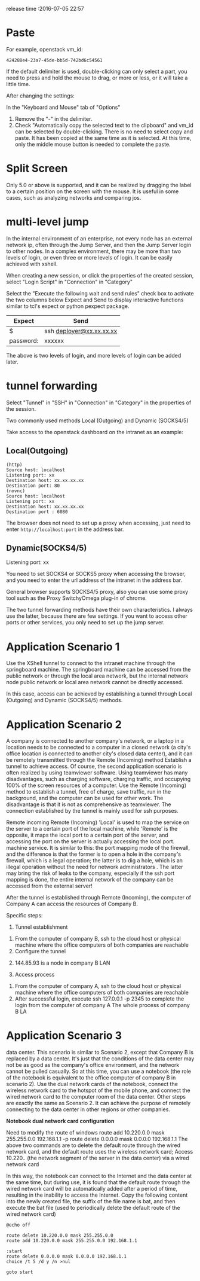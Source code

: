 release time :2016-07-05 22:57

# Paste

For example, openstack vm_id:

	424288e4-23a7-45de-bb5d-742bd6c54561

If the default delimiter is used, double-clicking can only select a part, you need to press and hold the mouse to drag, or more or less, or it will take a little time.

After changing the settings:

In the "Keyboard and Mouse" tab of "Options"

1. Remove the "-" in the delimiter.
2. Check "Automatically copy the selected text to the clipboard" and vm_id can be selected by double-clicking. There is no need to select copy and paste. It has been copied at the same time as it is selected. At this time, only the middle mouse button is needed to complete the paste.

# Split Screen

Only 5.0 or above is supported, and it can be realized by dragging the label to a certain position on the screen with the mouse. It is useful in some cases, such as analyzing networks and comparing jos.


# multi-level jump

In the internal environment of an enterprise, not every node has an external network ip, often through the Jump Server, and then the Jump Server login to other nodes. In a complex environment, there may be more than two levels of login, or even three or more levels of login. It can be easily achieved with xshell.

When creating a new session, or click the properties of the created session, select "Login Script" in "Connection" in "Category"

Select the "Execute the following wait and send rules" check box to activate the two columns below Expect and Send to display interactive functions similar to tcl's expect or python pexpect package.

|Expect   |Send                    |
|---------|------------------------|
|$        |ssh deployer@xx.xx.xx.xx|
|password:|xxxxxx                  |

The above is two levels of login, and more levels of login can be added later.

# tunnel forwarding

Select "Tunnel" in "SSH" in "Connection" in "Category" in the properties of the session.

Two commonly used methods Local (Outgoing) and Dynamic (SOCKS4/5)

Take access to the openstack dashboard on the intranet as an example:

## Local(Outgoing)

    (http)
    Source host: localhost
    Listening port: xx
    Destination host: xx.xx.xx.xx
    Destination port: 80
    (novnc)
    Source host: localhost
    Listening port: xx
    Destination host: xx.xx.xx.xx
    Destination port : 6080

The browser does not need to set up a proxy when accessing, just need to enter `http://localhost:port` in the address bar.

## Dynamic(SOCKS4/5)

Listening port: xx

You need to set SOCKS4 or SOCKS5 proxy when accessing the browser, and you need to enter the url address of the intranet in the address bar.

General browser supports SOCKS4/5 proxy, also you can use some proxy tool such as the Proxy SwitchyOmega plug-in of chrome.

The two tunnel forwarding methods have their own characteristics. I always use the latter, because there are few settings. If you want to access other ports or other services, you only need to set up the jump server.

# Application Scenario 1
Use the XShell tunnel to connect to the intranet machine through the springboard machine. The springboard machine can be accessed from the public network or through the local area network, but the internal network node public network or local area network cannot be directly accessed.

In this case, access can be achieved by establishing a tunnel through Local (Outgoing) and Dynamic (SOCKS4/5) methods.

# Application Scenario 2
A company is connected to another company's network, or a laptop in a location needs to be connected to a computer in a closed network (a city's office location is connected to another city's closed data center), and it can be remotely transmitted through the Remote (Incoming) method Establish a tunnel to achieve access.
Of course, the second application scenario is often realized by using teamviewer software. Using teamviewer has many disadvantages, such as charging software, charging traffic, and occupying 100% of the screen resources of a computer. Use the Remote (Incoming) method to establish a tunnel, free of charge, save traffic, run in the background, and the computer can be used for other work. The disadvantage is that it is not as comprehensive as teamviewer. The connection established by the tunnel is mainly used for ssh purposes.

Remote incoming Remote (Incoming)
'Local' is used to map the service on the server to a certain port of the local machine, while 'Remote' is the opposite, it maps the local port to a certain port of the server, and accessing the port on the server is actually accessing the local port. machine service. It is similar to this: the port mapping mode of the firewall, and the difference is that the former is to open a hole in the company's firewall, which is a legal operation; the latter is to dig a hole, which is an illegal operation without the need for network administrators . The latter may bring the risk of leaks to the company, especially if the ssh port mapping is done, the entire internal network of the company can be accessed from the external server!

After the tunnel is established through Remote (Incoming), the computer of Company A can access the resources of Company B.

Specific steps:

1. Tunnel establishment
1) From the computer of company B, ssh to the cloud host or physical machine where the office computers of both companies are reachable
2) Configure the tunnel

2. 144.85.93 is a node in company B LAN

3. Access process
1) From the computer of company A, ssh to the cloud host or physical machine where the office computers of both companies are reachable
2) After successful login, execute ssh 127.0.0.1 -p 2345 to complete the login from the computer of company A The whole process of company B LA


# Application Scenario 3
data center. This scenario is similar to Scenario 2, except that Company B is replaced by a data center.
It's just that the conditions of the data center may not be as good as the company's office environment, and the network cannot be pulled casually. So at this time, you can use a notebook (the role of the notebook is equivalent to the office computer of company B in scenario 2). Use the dual network cards of the notebook, connect the wireless network card to the hotspot of the mobile phone, and connect the wired network card to the computer room of the data center. Other steps are exactly the same as Scenario 2. It can achieve the purpose of remotely connecting to the data center in other regions or other companies.

**Notebook dual network card configuration**


Need to modify the route of windows
route add 10.220.0.0 mask 255.255.0.0 192.168.1.1 -p
route delete 0.0.0.0 mask 0.0.0.0 192.168.1.1
The above two commands are to delete the default route through the wired network card, and the default route uses the wireless network card; Access 10.220.*.* (the network segment of the server in the data center) via a wired network card

In this way, the notebook can connect to the Internet and the data center at the same time, but during use, it is found that the default route through the wired network card will be automatically added after a period of time, resulting in the inability to access the Internet. Copy the following content into the newly created file, the suffix of the file name is bat, and then execute the bat file (used to periodically delete the default route of the wired network card)

    @echo off 

    route delete 10.220.0.0 mask 255.255.0.0
    route add 10.220.0.0 mask 255.255.0.0 192.168.1.1

    :start
    route delete 0.0.0.0 mask 0.0.0.0 192.168.1.1
    choice /t 5 /d y /n >nul

    goto start